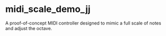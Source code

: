 # midi_scale_demo_jj
A proof-of-concept MIDI controller designed to mimic a full scale of notes and adjust the octave.
